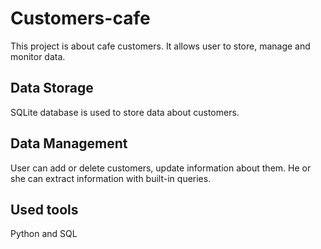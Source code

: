 # Customers-cafe
This project is about cafe customers. It allows user to store, manage and monitor data.
## Data Storage
SQLite database is used to store data about customers.
## Data Management
User can add or delete customers, update information about them. He or she can extract information with built-in queries.
## Used tools
Python and SQL
